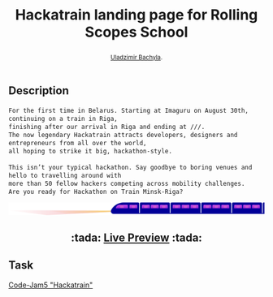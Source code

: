 <h1 align="center">Hackatrain landing page for Rolling Scopes School</h1>

<div align="center">
  <sub>
    <a href="https://github.com/Bachyla">Uladzimir Bachyla</a>.
  </sub>
</div>

<br/>

## Description
```
For the first time in Belarus. Starting at Imaguru on August 30th, continuing on a train in Riga,
finishing after our arrival in Riga and ending at ///.
The now legendary Hackatrain attracts developers, designers and entrepreneurs from all over the world,
all hoping to strike it big, hackathon-style.

This isn’t your typical hackathon. Say goodbye to boring venues and hello to travelling around with
more than 50 fellow hackers competing across mobility challenges.
Are you ready for Hackathon on Train Minsk-Riga?
```
<div align="center">
  <img src="https://github.com/Bachyla/Rolling-Scopes-School/blob/master/Stage%202/Code-Jam5/images/railroad/train.png" alt="Train">
  <h2>
    :tada: <a href="https://rawgit.com/Bachyla/Rolling-Scopes-School/master/Stage%202/Code-Jam5/index.html">Live Preview<a> :tada:
  </h2>
</div>

## Task
<a href="https://github.com/rolling-scopes-school/tasks/blob/2018-Q1/tasks/markup-1.md">Code-Jam5  "Hackatrain"</a>
